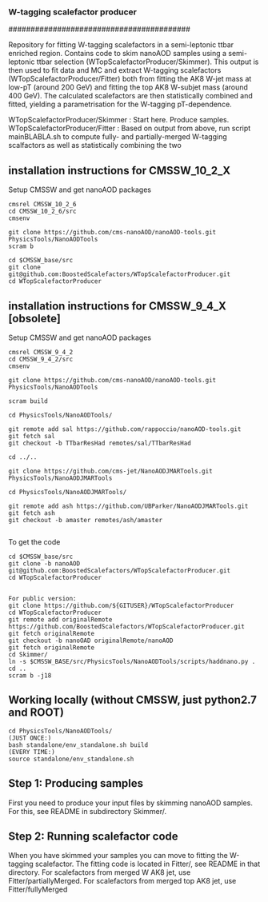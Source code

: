 
### W-tagging scalefactor producer ###
#########################################

Repository for fitting W-tagging scalefactors in a semi-leptonic ttbar enriched region. Contains code to skim nanoAOD samples using a semi-leptonic ttbar selection (WTopScalefactorProducer/Skimmer). This output is then used to fit data and MC and extract W-tagging scalefactors (WTopScalefactorProducer/Fitter) both from fitting the AK8 W-jet mass at low-pT (around 200 GeV) and fitting the top AK8 W-subjet mass (around 400 GeV). The calculated scalefactors are then statistically combined and fitted, yielding a parametrisation for the W-tagging pT-dependence.

WTopScalefactorProducer/Skimmer : Start here. Produce samples.
WTopScalefactorProducer/Fitter  : Based on output from above, run script mainBLABLA.sh to compute fully- and partially-merged W-tagging scalfactors as well as statistically combining the two

## installation instructions for CMSSW_10_2_X
Setup CMSSW and get nanoAOD packages
```
cmsrel CMSSW_10_2_6
cd CMSSW_10_2_6/src
cmsenv

git clone https://github.com/cms-nanoAOD/nanoAOD-tools.git PhysicsTools/NanoAODTools
scram b

cd $CMSSW_base/src
git clone git@github.com:BoostedScalefactors/WTopScalefactorProducer.git
cd WTopScalefactorProducer
```


## installation instructions for CMSSW_9_4_X [obsolete]
Setup CMSSW and get nanoAOD packages
```
cmsrel CMSSW_9_4_2
cd CMSSW_9_4_2/src
cmsenv

git clone https://github.com/cms-nanoAOD/nanoAOD-tools.git PhysicsTools/NanoAODTools

scram build

cd PhysicsTools/NanoAODTools/

git remote add sal https://github.com/rappoccio/nanoAOD-tools.git
git fetch sal
git checkout -b TTbarResHad remotes/sal/TTbarResHad

cd ../..

git clone https://github.com/cms-jet/NanoAODJMARTools.git PhysicsTools/NanoAODJMARTools

cd PhysicsTools/NanoAODJMARTools/

git remote add ash https://github.com/UBParker/NanoAODJMARTools.git
git fetch ash
git checkout -b amaster remotes/ash/amaster


```

To get the code

```
cd $CMSSW_base/src
git clone -b nanoAOD git@github.com:BoostedScalefactors/WTopScalefactorProducer.git
cd WTopScalefactorProducer


For public version:
git clone https://github.com/${GITUSER}/WTopScalefactorProducer 
cd WTopScalefactorProducer
git remote add originalRemote https://github.com/BoostedScalefactors/WTopScalefactorProducer.git
git fetch originalRemote
git checkout -b nanoOAD originalRemote/nanoAOD
git fetch originalRemote
cd Skimmer/
ln -s $CMSSW_BASE/src/PhysicsTools/NanoAODTools/scripts/haddnano.py .
cd ..
scram b -j18

```

## Working locally (without CMSSW, just python2.7 and ROOT)
```
cd PhysicsTools/NanoAODTools/
(JUST ONCE:)
bash standalone/env_standalone.sh build
(EVERY TIME:)
source standalone/env_standalone.sh
```


## Step 1: Producing samples

First you need to produce your input files by skimming nanoAOD samples. For this, see README in subdirectory Skimmer/.


## Step 2: Running scalefactor code

When you have skimmed your samples you can move to fitting the W-tagging scalefactor. The fitting code is located in Fitter/, see README in that directory. For scalefactors from merged W AK8 jet, use Fitter/partiallyMerged. For scalefactors from merged top AK8 jet, use Fitter/fullyMerged

